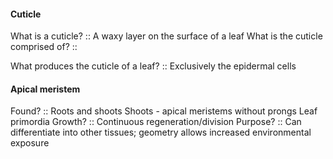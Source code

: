 #### Cuticle
What is a cuticle? :: A waxy layer on the surface of a leaf
What is the cuticle comprised of? :: 

What produces the cuticle of a leaf? :: Exclusively the epidermal cells 

#### Apical meristem
Found? :: Roots and shoots
Shoots - apical meristems without prongs
	Leaf primordia
Growth? :: Continuous regeneration/division
Purpose? :: Can differentiate into other tissues; geometry allows increased environmental exposure